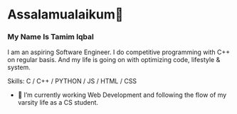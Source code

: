 # Assalamualaikum👋
### My Name Is Tamim Iqbal
I am an aspiring Software Engineer. I do competitive programming with C++ on regular basis. And my life is going on with optimizing code, lifestyle & system.

Skills: C / C++ / PYTHON / JS / HTML / CSS

- 🔭 I’m currently working Web Development and following the flow of my varsity life as a CS student.




